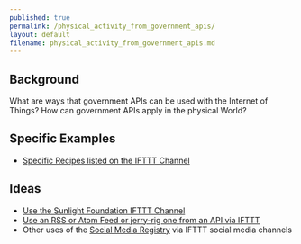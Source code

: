 ```yaml
---
published: true
permalink: /physical_activity_from_government_apis/
layout: default
filename: physical_activity_from_government_apis.md
---
```


## Background

What are ways that government APIs can be used with the Internet of Things?  How can government APIs apply in the physical World?   

## Specific Examples 
* [Specific Recipes listed on the IFTTT Channel](https://ifttt.com/sunlightfoundation)

## Ideas 
* [Use the Sunlight Foundation IFTTT Channel](https://ifttt.com/sunlightfoundation)
* [Use an RSS or Atom Feed or jerry-rig one from an API via IFTTT](https://ifttt.com/feed)
* Other uses of the [Social Media Registry](http://registry.usa.gov) via IFTTT social media channels
